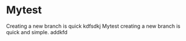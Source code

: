 # Mytest
Creating a new branch is quick
kdfsdkj
Mytest
creating a new branch is quick and simple.
addkfd
